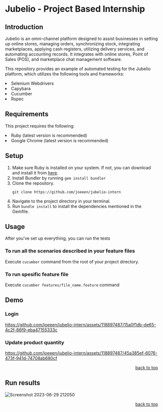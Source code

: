 <a name="readme-top"></a>
# Jubelio - Project Based Internship
## Introduction
Jubelio is an omni-channel platform designed to assist businesses in setting up online stores, managing orders, synchronizing stock, integrating marketplaces, applying cash registers, utilizing delivery services, and automating accounting records. It integrates with online stores, Point of Sales (POS), and marketplace chat management software.

This repository provides an example of automated testing for the Jubelio platform, which utilizes the following tools and frameworks:
<li>Selenium Webdrivers</li>
<li>Capybara</li>
<li>Cucumber</li>
<li>Rspec</li>

## Requirements
This project requires the following:
<li>Ruby (latest version is recommended)</li>
<li>Google Chrome (latest version is recommended)</li>

## Setup

1. Make sure Ruby is installed on your system. If not, you can download and install it from <a href="https://www.ruby-lang.org/en/documentation/installation/">here</a>.
2. Install Bundler by running `gem install bundler`
3. Clone the repository.
   ```
   git clone https://github.com/joeeen/jubelio-intern
   ```
5. Navigate to the project directory in your terminal.
6. Run `bundle install` to install the dependencies mentioned in the Gemfile.


## Usage
After you've set up everything, you can run the tests
### To run all the scenarios described in your feature files
Execute `cucumber` command from the root of your project directory.

### To run spesific feature file
Execute `cucumber features/file_name.feature` command


## Demo

### Login
https://github.com/joeeen/jubelio-intern/assets/118897487/15a0f1db-de65-4c2f-86f9-eba47155333c



### Update product quantity
https://github.com/joeeen/jubelio-intern/assets/118897487/45a385ef-6076-473f-941d-74708ab680cf




<p align="right"><a href="#readme-top">back to top</a></p>

## Run results

![Screenshot 2023-06-29 212050](https://github.com/joeeen/jubelio-intern/assets/118897487/bb232d80-2f02-4c84-a541-65d20ba472c0)

<p align="right"><a href="#readme-top">back to top</a></p>
